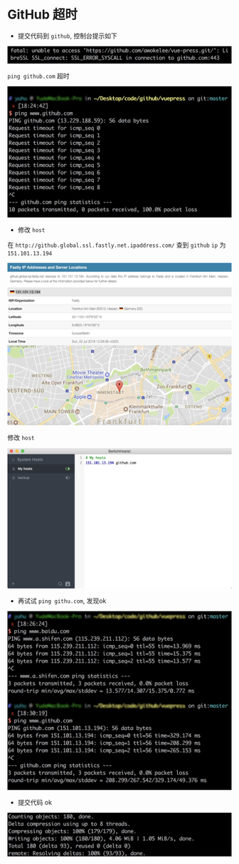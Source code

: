 # GitHub 超时

- 提交代码到 `github`, 控制台提示如下

![](./media/15322593091945/15322598599091.jpg)

`ping github.com` 超时

![](./media/15322593091945/15322595698334.jpg)

- 修改 `host`

在 `http://github.global.ssl.fastly.net.ipaddress.com/` 查到 `github` `ip` 为 `151.101.13.194`

![](./media/15322593091945/15322597078819.jpg)

修改 `host`

![](./media/15322593091945/15322597384571.jpg)

- 再试试 `ping githu.com`, 发现ok

![](./media/15322593091945/15322595177286.jpg)

- 提交代码 ok

![](./media/15322593091945/15322598271469.jpg)